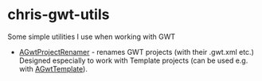 chris-gwt-utils
===============

Some simple utilities I use when working with GWT

- [AGwtProjectRenamer](AGwtProjectRenamer/README.md) - renames GWT projects (with their .gwt.xml etc.) 
  Designed especially to work with Template projects (can be used e.g. with [AGwtTemplate](AGwtTemplate)).